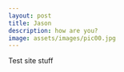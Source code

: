 ```yaml
---
layout: post
title: Jason
description: how are you?
image: assets/images/pic00.jpg
---
```


Test site stuff

